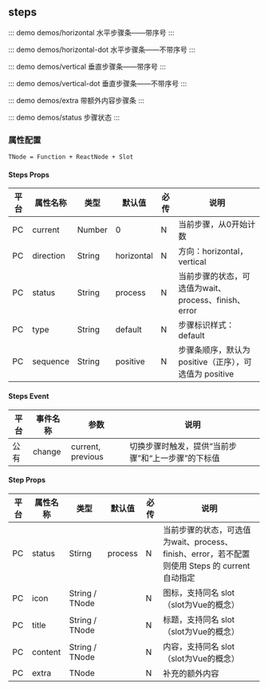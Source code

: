 ## steps 

::: demo demos/horizontal 水平步骤条——带序号
:::

::: demo demos/horizontal-dot 水平步骤条——不带序号
:::

::: demo demos/vertical 垂直步骤条——带序号
:::

::: demo demos/vertical-dot 垂直步骤条——不带序号
:::

::: demo demos/extra 带额外内容步骤条
:::

::: demo demos/status 步骤状态
:::

### 属性配置
`TNode = Function + ReactNode + Slot`

#### Steps Props
|平台|属性名称     |类型    |默认值       |必传|说明                                                      |
|--|---------|------|----------|--|--------------------------------------------------------|
|PC|current  |Number|0         |N |当前步骤，从0开始计数                                             |
|PC|direction|String|horizontal|N |方向：horizontal，vertical                                  |
|PC|status   |String|process   |N |当前步骤的状态，可选值为wait、process、finish、error                   |
|PC|type     |String|default   |N |步骤标识样式：default | dot                                    |
|PC|sequence |String|positive  |N |步骤条顺序，默认为 positive（正序），可选值为 positive | reverse，只有垂直样式时生效|

#### Steps Event
|平台|事件名称  |参数               |说明                         |
|--|------|-----------------|---------------------------|
|公有|change|current, previous|切换步骤时触发，提供“当前步骤”和“上一步骤”的下标值|

#### Step Props
|平台|属性名称   |类型            |默认值    |必传|说明                                                                |
|--|-------|--------------|-------|--|------------------------------------------------------------------|
|PC|status |Stirng        |process|N |当前步骤的状态，可选值为wait、process、finish、error，若不配置则使用 Steps 的 current 自动指定|
|PC|icon   |String / TNode|       |N |图标，支持同名 slot（slot为Vue的概念）                                         |
|PC|title  |String / TNode|       |N |标题，支持同名 slot（slot为Vue的概念）                                         |
|PC|content|String / TNode|       |N |内容，支持同名 slot（slot为Vue的概念）                                         |
|PC|extra  |TNode         |       |N |补充的额外内容                                                           |
